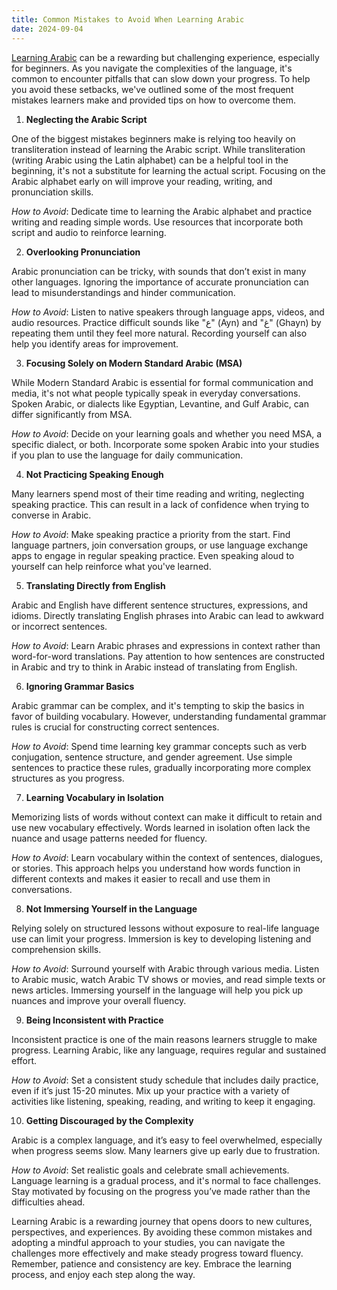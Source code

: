 ```yaml
---
title: Common Mistakes to Avoid When Learning Arabic
date: 2024-09-04
---
```


[Learning Arabic](https://en.wikipedia.org/wiki/List_of_countries_and_territories_where_Arabic_is_an_official_language) can be a rewarding but challenging experience, especially for beginners. As you navigate the complexities of the language, it's common to encounter pitfalls that can slow down your progress. To help you avoid these setbacks, we've outlined some of the most frequent mistakes learners make and provided tips on how to overcome them.

1.  **Neglecting the Arabic Script**

One of the biggest mistakes beginners make is relying too heavily on transliteration instead of learning the Arabic script. While transliteration (writing Arabic using the Latin alphabet) can be a helpful tool in the beginning, it's not a substitute for learning the actual script. Focusing on the Arabic alphabet early on will improve your reading, writing, and pronunciation skills.

_How to Avoid_: Dedicate time to learning the Arabic alphabet and practice writing and reading simple words. Use resources that incorporate both script and audio to reinforce learning.

2.  **Overlooking Pronunciation**

Arabic pronunciation can be tricky, with sounds that don’t exist in many other languages. Ignoring the importance of accurate pronunciation can lead to misunderstandings and hinder communication.

_How to Avoid_: Listen to native speakers through language apps, videos, and audio resources. Practice difficult sounds like "ع" (Ayn) and "غ" (Ghayn) by repeating them until they feel more natural. Recording yourself can also help you identify areas for improvement.

3.  **Focusing Solely on Modern Standard Arabic (MSA)**

While Modern Standard Arabic is essential for formal communication and media, it's not what people typically speak in everyday conversations. Spoken Arabic, or dialects like Egyptian, Levantine, and Gulf Arabic, can differ significantly from MSA.

_How to Avoid_: Decide on your learning goals and whether you need MSA, a specific dialect, or both. Incorporate some spoken Arabic into your studies if you plan to use the language for daily communication.

4.  **Not Practicing Speaking Enough**

Many learners spend most of their time reading and writing, neglecting speaking practice. This can result in a lack of confidence when trying to converse in Arabic.

_How to Avoid_: Make speaking practice a priority from the start. Find language partners, join conversation groups, or use language exchange apps to engage in regular speaking practice. Even speaking aloud to yourself can help reinforce what you've learned.

5.  **Translating Directly from English**

Arabic and English have different sentence structures, expressions, and idioms. Directly translating English phrases into Arabic can lead to awkward or incorrect sentences.

_How to Avoid_: Learn Arabic phrases and expressions in context rather than word-for-word translations. Pay attention to how sentences are constructed in Arabic and try to think in Arabic instead of translating from English.

6.  **Ignoring Grammar Basics**

Arabic grammar can be complex, and it's tempting to skip the basics in favor of building vocabulary. However, understanding fundamental grammar rules is crucial for constructing correct sentences.

_How to Avoid_: Spend time learning key grammar concepts such as verb conjugation, sentence structure, and gender agreement. Use simple sentences to practice these rules, gradually incorporating more complex structures as you progress.

7.  **Learning Vocabulary in Isolation**

Memorizing lists of words without context can make it difficult to retain and use new vocabulary effectively. Words learned in isolation often lack the nuance and usage patterns needed for fluency.

_How to Avoid_: Learn vocabulary within the context of sentences, dialogues, or stories. This approach helps you understand how words function in different contexts and makes it easier to recall and use them in conversations.

8.  **Not Immersing Yourself in the Language**

Relying solely on structured lessons without exposure to real-life language use can limit your progress. Immersion is key to developing listening and comprehension skills.

_How to Avoid_: Surround yourself with Arabic through various media. Listen to Arabic music, watch Arabic TV shows or movies, and read simple texts or news articles. Immersing yourself in the language will help you pick up nuances and improve your overall fluency.

9.  **Being Inconsistent with Practice**

Inconsistent practice is one of the main reasons learners struggle to make progress. Learning Arabic, like any language, requires regular and sustained effort.

_How to Avoid_: Set a consistent study schedule that includes daily practice, even if it’s just 15-20 minutes. Mix up your practice with a variety of activities like listening, speaking, reading, and writing to keep it engaging.

10. **Getting Discouraged by the Complexity**

Arabic is a complex language, and it’s easy to feel overwhelmed, especially when progress seems slow. Many learners give up early due to frustration.

_How to Avoid_: Set realistic goals and celebrate small achievements. Language learning is a gradual process, and it's normal to face challenges. Stay motivated by focusing on the progress you’ve made rather than the difficulties ahead.

Learning Arabic is a rewarding journey that opens doors to new cultures, perspectives, and experiences. By avoiding these common mistakes and adopting a mindful approach to your studies, you can navigate the challenges more effectively and make steady progress toward fluency. Remember, patience and consistency are key. Embrace the learning process, and enjoy each step along the way.
